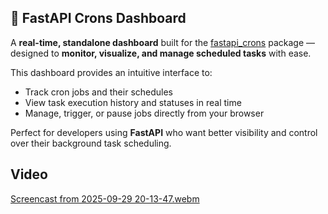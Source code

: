 ## 🚀 FastAPI Crons Dashboard

A **real-time, standalone dashboard** built for the [fastapi_crons](https://github.com/mE-uMAr/fastapi-crons) package — designed to **monitor, visualize, and manage scheduled tasks** with ease.  

This dashboard provides an intuitive interface to:
- Track cron jobs and their schedules  
- View task execution history and statuses in real time  
- Manage, trigger, or pause jobs directly from your browser  

Perfect for developers using **FastAPI** who want better visibility and control over their background task scheduling.


## Video 
[Screencast from 2025-09-29 20-13-47.webm](https://github.com/user-attachments/assets/00803b25-9080-4b34-97b3-adc6a1570027)
